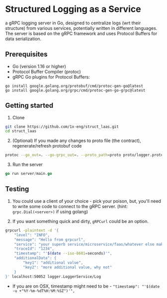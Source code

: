 # Structured Logging as a Service

a gRPC logging server in Go, designed to centralize logs (wrt their structure) from various services, potentially written in different languages. The server is based on the gRPC framework and uses Protocol Buffers for data serialization.

## Prerequisites

- Go (version 1.16 or higher)
- Protocol Buffer Compiler (protoc)
- gRPC Go plugins for Protocol Buffers:

```
go install google.golang.org/protobuf/cmd/protoc-gen-go@latest
go install google.golang.org/grpc/cmd/protoc-gen-go-grpc@latest
```

## Getting started
1. Clone
```sh
git clone https://github.com/1x-eng/struct_laas.git
cd struct_laas
```

2. (Optional) If you made any changes to proto file (the contract), regenerate/refresh protobuf code
```sh
protoc --go_out=. --go-grpc_out=. --proto_path=proto proto/logger.proto
```

3. Run the server
```go
go run server/main.go
```

## Testing
1. You could use a client of your choice - pick your poison, but, you'll need to write some code to connect to the gRPC server. (hint: `grpc.Dial(<server>)` if using golang)

2. If you want something quick and dirty, `gRPCurl` could be an option. 

```sh
grpcurl -plaintext -d '{
    "level": "INFO",
    "message": "Hello from grpcurl",
    "service": "your superb service/microservice/faas/whatever else makes you happy",
    "traceId": "1234",
    "timestamp": "'$(date --iso-8601=seconds)'",
    "additionalData": {
        "key1": "additional value",
        "key2": "more additional value, why not"
    }
}' localhost:50052 logger.LoggerService/Log
```

- If you are on OSX, timestamp might need to be - `"timestamp": "'$(date -u +"%Y-%m-%dT%H:%M:%SZ")'",`



